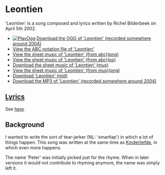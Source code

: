 # Leontien

'Leontien' is a song composed and lyrics
written by Richel Bilderbeek on April 5th 2002.

- [![PlayOgg](http://static.fsf.org/playogg/Play_ogg_80x15.png "I support PlayOgg!")](http://playogg.org)
  [Download the OGG of 'Leontien' (recorded somewhere around 2004)](http://www.richelbilderbeek.nl/CD03_12Leontien.ogg)
- [View the ABC notation file of 'Leontien'](06_leontien.abc)
- [View the sheet music of 'Leontien' (from abc)(png)](06_leontien.png)
- [View the sheet music of 'Leontien' (from abc)(ps)](06_leontien.ps)
- [Download the sheet music of 'Leontien' (mus)](06_leontien.mus)
- [View the sheet music of 'Leontien' (from mus)(png)](06_leontien_mus.png)
- [Download 'Leontien' (mid)](http://www.richelbilderbeek.nl/SongLeontien.mid)
- [Download the MP3 of 'Leontien' (recorded somewhere around 2004)](http://www.richelbilderbeek.nl/CD03_12Leontien.mp3)

## [Lyrics](06_leontien.txt)

See [here](06_leontien.txt).

## Background

I wanted to write the sort of tear-jerker (NL: 'smartlap') in which
a lot of things happen. This song was written at the same time as
[Kinderliefde](07_kinderliefde.md), in which even more happens.

The name 'Peter' was initially picked just for the rhyme.
When in later versions it would not contribute to
rhyming anymore, the name was simply left it.
